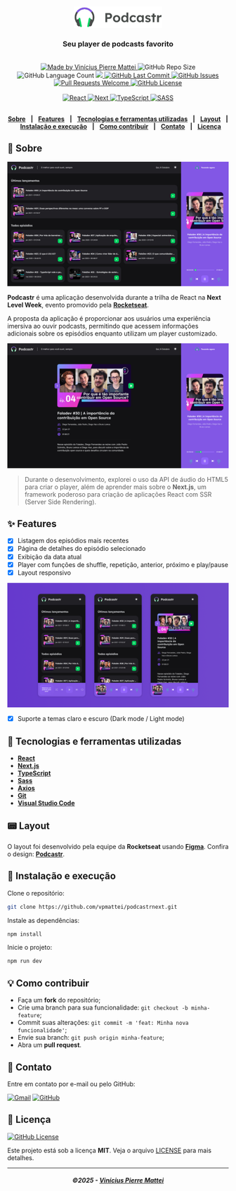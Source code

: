 
<div align="center">
   <img alt="podcastr" src=".github/podcastr.svg" width="40%"/>
   <h3>Seu player de podcasts favorito</h3>
</div>
<br/>
<div align="center">
   <a href="https://github.com/vpmattei">
      <img alt="Made by Vinícius Pierre Mattei" src="https://img.shields.io/badge/made%20by-vpmattei-yellow">
   </a>

   <img alt="GitHub Repo Size" src="https://img.shields.io/github/repo-size/vpmattei/podcastrnext">

   <img alt="GitHub Language Count" src="https://img.shields.io/github/languages/count/vpmattei/podcastrnext">

   <a aria-label="React Version" href="https://github.com/facebook/react/blob/master/CHANGELOG.md#1702-march-22-2021">
      <img src="https://img.shields.io/badge/react-17.0.2-informational?logo=react"></img>
   </a>

   <a href="https://github.com/vpmattei/podcastrnext/commits/main">
      <img alt="GitHub Last Commit" src="https://img.shields.io/github/last-commit/vpmattei/podcastrnext">
   </a>

   <a href="https://github.com/vpmattei/podcastrnext/issues">
      <img alt="GitHub Issues" src="https://img.shields.io/github/issues/vpmattei/podcastrnext">
   </a>

   <a href="https://github.com/vpmattei/podcastrnext/pulls">
      <img alt="Pull Requests Welcome" src="https://img.shields.io/badge/PRs-welcome-brightgreen.svg?style=flat-square">
   </a>

   <a href="https://github.com/vpmattei/podcastrnext/blob/main/LICENSE.md">
      <img alt="GitHub License" src="https://img.shields.io/github/license/vpmattei/podcastrnext">
   </a>
   </br>
   </br>
   <a href="#-tecnologias-utilizadas">
      <img alt="React" src="https://img.shields.io/badge/react%20-%2320232a.svg?&style=for-the-badge&logo=react&logoColor=%2361DAFB">
      <img alt="Next" src="https://img.shields.io/badge/next%20js%20-%23000000.svg?&style=for-the-badge&logo=next.js&logoColor=white">
      <img alt="TypeScript" src="https://img.shields.io/badge/typescript%20-%23007ACC.svg?&style=for-the-badge&logo=typescript&logoColor=white">
      <img alt="SASS" src="https://img.shields.io/badge/SASS%20-hotpink.svg?&style=for-the-badge&logo=SASS&logoColor=white"/>
   </a>
</div>

</br>
<div align="center">

[**Sobre**](#-sobre) &nbsp;&nbsp;**|**&nbsp;&nbsp;
[**Features**](#-features) &nbsp;&nbsp;**|**&nbsp;&nbsp;
[**Tecnologias e ferramentas utilizadas**](#-tecnologias-e-ferramentas-utilizadas) &nbsp;&nbsp;**|**&nbsp;&nbsp;
[**Layout**](#-layout) &nbsp;&nbsp;**|**&nbsp;&nbsp;
[**Instalação e execução**](#-instalação-e-execução) &nbsp;&nbsp;**|**&nbsp;&nbsp;
[**Como contribuir**](#-como-contribuir) &nbsp;&nbsp;**|**&nbsp;&nbsp;
[**Contato**](#-contato) &nbsp;&nbsp;**|**&nbsp;&nbsp;
[**Licença**](#-licença)

</div>

## 📃 Sobre

<img src=".github/podcastr-playing-dark.png" alt="Podcastr" />

**Podcastr** é uma aplicação desenvolvida durante a trilha de React na **Next Level Week**, evento promovido pela [**Rocketseat**](https://github.com/Rocketseat).

A proposta da aplicação é proporcionar aos usuários uma experiência imersiva ao ouvir podcasts, permitindo que acessem informações adicionais sobre os episódios enquanto utilizam um player customizado.

<img src=".github/podcastr-details-dark.png" alt="Podcastr - Página de detalhes do podcast" />

<br/>

> Durante o desenvolvimento, explorei o uso da API de áudio do HTML5 para criar o player, além de aprender mais sobre o **Next.js**, um framework poderoso para criação de aplicações React com SSR (Server Side Rendering).

## ✨ Features

- [x] Listagem dos episódios mais recentes
- [x] Página de detalhes do episódio selecionado
- [x] Exibição da data atual
- [x] Player com funções de shuffle, repetição, anterior, próximo e play/pause
- [x] Layout responsivo

<img src=".github/podcastr-mobile-screens.png" alt="Podcastr" />

- [x] Suporte a temas claro e escuro (Dark mode / Light mode)

## 🚀 Tecnologias e ferramentas utilizadas

- [**React**](https://reactjs.org/)
- [**Next.js**](https://nextjs.org/)
- [**TypeScript**](https://www.typescriptlang.org/)
- [**Sass**](https://sass-lang.com/)
- [**Axios**](https://axios-http.com/)
- [**Git**](https://git-scm.com/downloads)
- [**Visual Studio Code**](https://code.visualstudio.com/)

## 📟 Layout

O layout foi desenvolvido pela equipe da **Rocketseat** usando [**Figma**](https://www.figma.com). Confira o design: [**Podcastr**](https://www.figma.com/file/UwFEntsHpHYJlHNQAQr4gA/Podcastr/duplicate).

## 🔧 Instalação e execução

Clone o repositório:
```bash
git clone https://github.com/vpmattei/podcastrnext.git
```

Instale as dependências:
```bash
npm install
```

Inicie o projeto:
```bash
npm run dev
```

## 💡 Como contribuir

- Faça um **fork** do repositório;
- Crie uma branch para sua funcionalidade: `git checkout -b minha-feature`;
- Commit suas alterações: `git commit -m 'feat: Minha nova funcionalidade'`;
- Envie sua branch: `git push origin minha-feature`;
- Abra um **pull request**.

## 📲 Contato

Entre em contato por e-mail ou pelo GitHub:

<a href="mailto:viniciuspmattei@gmail.com"><img src="https://img.shields.io/badge/Gmail-D14836?style=for-the-badge&logo=gmail&logoColor=white" alt="Gmail"/></a>
<a href="https://github.com/vpmattei"><img src="https://img.shields.io/badge/GitHub%20-%2312100E.svg?&style=for-the-badge&logo=github&logoColor=white" alt="GitHub"/></a>

## 📝 Licença

<a href="https://github.com/vpmattei/podcastrnext/blob/main/LICENSE.md">
    <img alt="GitHub License" src="https://img.shields.io/github/license/vpmattei/podcastrnext">
</a>

Este projeto está sob a licença **MIT**. Veja o arquivo [LICENSE](https://github.com/vpmattei/podcastrnext/blob/main/LICENSE.md) para mais detalhes.

---

<h5 align="center">
  &copy;2025 - <a href="https://github.com/vpmattei/">Vinícius Pierre Mattei</a>
</h5>
